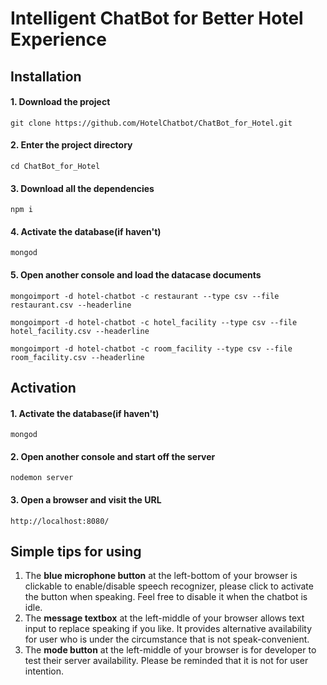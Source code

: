 # Intelligent ChatBot for Better Hotel Experience

## Installation
#### 1. Download the project
`git clone https://github.com/HotelChatbot/ChatBot_for_Hotel.git`
#### 2. Enter the project directory
`cd ChatBot_for_Hotel`
#### 3. Download all the dependencies
`npm i`
#### 4. Activate the database(if haven't)
`mongod`
#### 5. Open another console and load the datacase documents
```mongoimport -d hotel-chatbot -c restaurant --type csv --file restaurant.csv --headerline```

```mongoimport -d hotel-chatbot -c hotel_facility --type csv --file hotel_facility.csv --headerline```

```mongoimport -d hotel-chatbot -c room_facility --type csv --file room_facility.csv --headerline```

## Activation
#### 1. Activate the database(if haven't)
`mongod`
#### 2. Open another console and start off the server
`nodemon server`
#### 3. Open a browser and visit the URL
`http://localhost:8080/`

## Simple tips for using
1. The **blue microphone button** at the left-bottom of your browser is clickable to enable/disable speech recognizer, please click to activate the button when speaking. Feel free to disable it when the chatbot is idle.
2. The **message textbox** at the left-middle of your browser allows text input to replace speaking if you like. It provides alternative availability for user who is under the circumstance that is not speak-convenient.
3. The **mode button** at the left-middle of your browser is for developer to test their server availability. Please be reminded that it is not for user intention.
